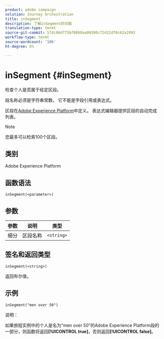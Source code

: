 ```yaml
---
product: adobe campaign
solution: Journey Orchestration
title: inSegment
description: 了解inSegment的功能
translation-type: tm+mt
source-git-commit: 57dc86d775bf8860aa09300cf2432d70c62a2993
workflow-type: tm+mt
source-wordcount: '106'
ht-degree: 6%

---
```



# inSegment {#inSegment}

检查个人是否属于给定区段。

段名称必须是字符串常数。 它不能是字段引用或表达式。

区段在[Adobe Experience Platform](https://platform.adobe.com/segment/overview)中定义。 表达式编辑器提供区段的自动完成列表。

>[!NOTE]
>
>您最多可以检索100个区段。

## 类别

Adobe Experience Platform

## 函数语法

`inSegment(<parameter>)`

## 参数

| 参数 | 说明 | 类型 |
|--- |--- |--- |
| 细分 | 区段名称 | `<string>` |

## 签名和返回类型

`inSegment(<string>)`

返回布尔值。

## 示例

`inSegment("men over 50")`

说明：

如果旅程实例中的个人是名为“men over 50”的Adobe Experience Platform段的一部分，则函数将返回&#x200B;**[!UICONTROL true]**，否则返回&#x200B;**[!UICONTROL false]**。
